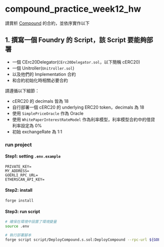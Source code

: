 # compound_practice_week12_hw
請賞析 [Compound](https://docs.compound.finance/v2/) 的合約，並依序實作以下

## 1. 撰寫一個 Foundry 的 Script，該 Script 要能夠部署
- 一個 CErc20Delegator(`CErc20Delegator.sol`，以下簡稱 cERC20)
- 一個 Unitroller(`Unitroller.sol`)
- 以及他們的 Implementation 合約
- 和合約初始化時相關必要合約

請遵循以下細節：

- cERC20 的 decimals 皆為 18
- 自行部署一個 cERC20 的 underlying ERC20 token，decimals 為 18
- 使用 `SimplePriceOracle` 作為 Oracle
- 使用 `WhitePaperInterestRateModel` 作為利率模型，利率模型合約中的借貸利率設定為 0%
- 初始 exchangeRate 為 1:1

### run project

#### Step1: setting `.env.example`
```
PRIVATE_KEY=
MY_ADDRESS=
GOERLI_RPC_URL=
ETHERSCAN_API_KEY=
```
#### Step2: install
```
forge install
```
#### Step3: run script
```bash
# 確保在環境中設置了環境變量
source .env

# 執行部署腳本
forge script script/DeployCompound.s.sol:DeployCompound --rpc-url ${GOERLI_RPC_URL} --broadcast --verify
```
